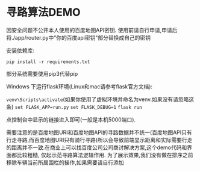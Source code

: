 # 寻路算法DEMO

因安全问题不公开本人使用的百度地图API密钥. 使用前请自行申请,申请后将./app/router.py中"你的百度api密钥"部分替换成自己的密钥

安装依赖库:

`pip install -r requirements.txt`

部分系统需要使用pip3代替pip

Windows 下运行flask环境(Linux和mac请参考flask官方文档):

`venv\Scripts\activate`(如果你使用了虚拟环境并命名为venv.如果没有请忽略这条)
`set FLASK_APP=run.py`
`set FLASK_DEBUG=1`
`flask run`

点控制台中显示的链接进入即可(一般是本机5000端口).

需要注意的是百度地图URI和百度地图API的寻路数据并不统一(百度地图API只有行走寻路,而百度地图URI只有骑行寻路)所以会导致前端显示距离和实际需要行走的距离并不一致.在商业上可以找百度公司公司商讨解决方案,这个demo代码和界面都比较粗糙, 仅起示范寻路算法逻辑作用.
为了展示效果,我们没有做在排序之前移除车辆当前所属围栏的操作,如果需要请自行添加
